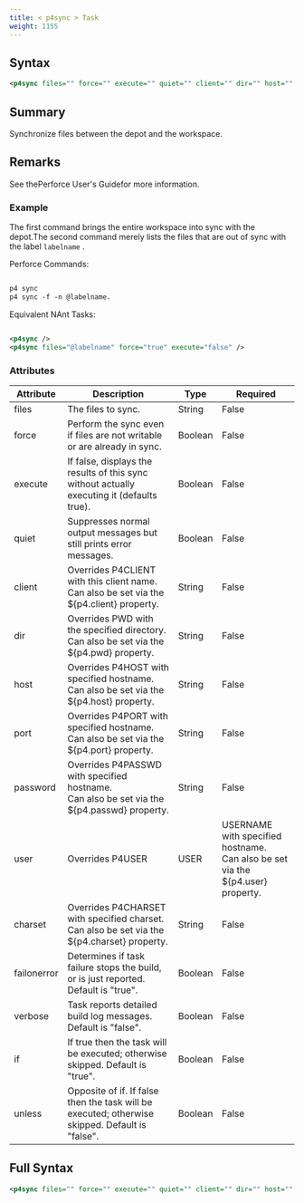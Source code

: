 ```yaml
---
title: < p4sync > Task
weight: 1155
---
```

## Syntax
```xml
<p4sync files="" force="" execute="" quiet="" client="" dir="" host="" port="" password="" user="" charset="" />
```
## Summary ##
Synchronize files between the depot and the workspace.

## Remarks ##
See thePerforce User&#39;s Guidefor more information.



### Example ###
The first command brings the entire workspace into sync with the depot.The second command merely lists the files that are out of sync with the label  `labelname` .

Perforce Commands:


```xml

p4 sync
p4 sync -f -n @labelname.
```
Equivalent NAnt Tasks:
```xml

<p4sync />
<p4sync files="@labelname" force="true" execute="false" />
```



### Attributes
| Attribute | Description | Type | Required |
| --------- | ----------- | ---- | -------- |
| files | The files to sync. | String | False |
| force | Perform the sync even if files are not writable or are already in sync. | Boolean | False |
| execute | If false, displays the results of this sync without actually executing it (defaults true). | Boolean | False |
| quiet | Suppresses normal output messages but still prints error messages. | Boolean | False |
| client | Overrides P4CLIENT with this client name.<br>Can also be set via the ${p4.client} property. | String | False |
| dir | Overrides PWD with the specified directory.<br>Can also be set via the ${p4.pwd} property. | String | False |
| host | Overrides P4HOST with specified hostname.<br>Can also be set via the ${p4.host} property. | String | False |
| port | Overrides P4PORT with specified hostname.<br>Can also be set via the ${p4.port} property. | String | False |
| password | Overrides P4PASSWD with specified hostname.<br>Can also be set via the ${p4.passwd} property. | String | False |
| user | Overrides P4USER|USER|USERNAME with specified hostname.<br>Can also be set via the ${p4.user} property. | String | False |
| charset | Overrides P4CHARSET with specified charset.<br>Can also be set via the ${p4.charset} property. | String | False |
| failonerror | Determines if task failure stops the build, or is just reported. Default is &quot;true&quot;. | Boolean | False |
| verbose | Task reports detailed build log messages.  Default is &quot;false&quot;. | Boolean | False |
| if | If true then the task will be executed; otherwise skipped. Default is &quot;true&quot;. | Boolean | False |
| unless | Opposite of if.  If false then the task will be executed; otherwise skipped. Default is &quot;false&quot;. | Boolean | False |

## Full Syntax
```xml
<p4sync files="" force="" execute="" quiet="" client="" dir="" host="" port="" password="" user="" charset="" failonerror="" verbose="" if="" unless="" />
```
